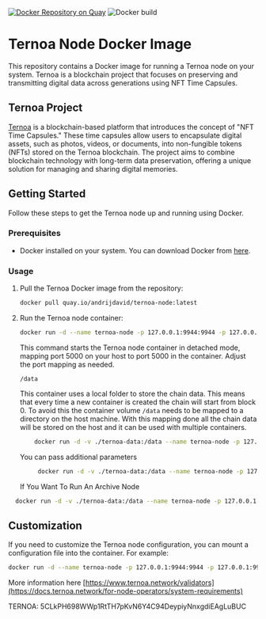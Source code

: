 [![Docker Repository on Quay](https://quay.io/repository/andrijdavid/ternoa-node/status "Docker Repository on Quay")](quay.io/andrijdavid/ternoa-node:latest)
![Docker build](https://github.com/andrijdavid/ternoa-node/actions/workflows/docker.yml/badge.svg)


# Ternoa Node Docker Image

This repository contains a Docker image for running a Ternoa node on your system. Ternoa is a blockchain project that focuses on preserving and transmitting digital data across generations using NFT Time Capsules.

## Ternoa Project

[Ternoa](https://www.ternoa.com/) is a blockchain-based platform that introduces the concept of "NFT Time Capsules." These time capsules allow users to encapsulate digital assets, such as photos, videos, or documents, into non-fungible tokens (NFTs) stored on the Ternoa blockchain. The project aims to combine blockchain technology with long-term data preservation, offering a unique solution for managing and sharing digital memories.

## Getting Started

Follow these steps to get the Ternoa node up and running using Docker.

### Prerequisites

- Docker installed on your system. You can download Docker from [here](https://www.docker.com/get-started).

### Usage

1. Pull the Ternoa Docker image from the repository:

    ```bash
    docker pull quay.io/andrijdavid/ternoa-node:latest
    ```

2. Run the Ternoa node container:

    ```bash
    docker run -d --name ternoa-node -p 127.0.0.1:9944:9944 -p 127.0.0.1:9933:9933 -p 30333:30333 quay.io/andrijdavid/ternoa-node:latest
    ```

    This command starts the Ternoa node container in detached mode, mapping port 5000 on your host to port 5000 in the container. Adjust the port mapping as needed.

   `/data`

    This container uses a local folder to store the chain data. This means that every time a new container is created the chain will start from block 0. To avoid this the container volume `/data` needs to be mapped to a directory on the host machine. With this mapping done all the chain data will be stored on the host and it can be used with multiple containers.
   
    ```bash
        docker run -d -v ./ternoa-data:/data --name ternoa-node -p 127.0.0.1:9944:9944 -p 127.0.0.1:9933:9933 -p 30333:30333 quay.io/andrijdavid/ternoa-node:latest
    ```

    You can pass additional parameters
   ```bash
        docker run -d -v ./ternoa-data:/data --name ternoa-node -p 127.0.0.1:9944:9944 -p 127.0.0.1:9933:9933 -p 30333:30333 quay.io/andrijdavid/ternoa-node:latest --chain alphanet-dev --alice --tmp --name MyLocalNode --rpc-external --ws-external --rpc-cors all --telemetry-url "wss://telemetry.polkadot.io/submit/ 0"
    ```   
   If You Want To Run An Archive Node

```bash
  docker run -d -v ./ternoa-data:/data --name ternoa-node -p 127.0.0.1:9944:9944 -p 127.0.0.1:9933:9933 -p 127.0.0.1:30333:30333 quay.io/andrijdavid/ternoa-node:latest --name MyFirstNode  --chain mainnet --base-path /block/chain/node-data --ws-max-connections 1000 --validator --telemetry-url "wss://telemetry.polkadot.io/submit/ 0" --state-pruning archive
```



## Customization

If you need to customize the Ternoa node configuration, you can mount a configuration file into the container. For example:

```bash
docker run -d --name ternoa-node -p 127.0.0.1:9944:9944 -p 127.0.0.1:9933:9933 -p 30333:30333 -v /path/to/config:/opt/node-data your-username/ternoa-node:latest --name MyFirstNode --chain alphanet --base-path /opt/node-data --validator --execution wasm
```
More information here [https://www.ternoa.network/validators](https://docs.ternoa.network/for-node-operators/system-requirements)

TERNOA: 5CLkPH698WWp1RtTH7pKvN6Y4C94DeypiyNnxgdiEAgLuBUC
